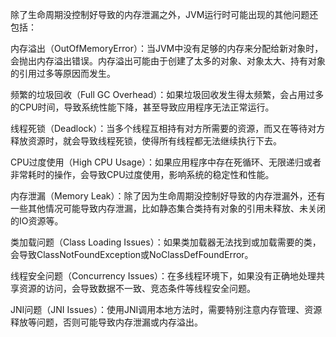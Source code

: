 
除了生命周期没控制好导致的内存泄漏之外，JVM运行时可能出现的其他问题还包括：

内存溢出（OutOfMemoryError）：当JVM中没有足够的内存来分配给新对象时，会抛出内存溢出错误。内存溢出可能由于创建了太多的对象、对象太大、持有对象的引用过多等原因而发生。

频繁的垃圾回收（Full GC Overhead）：如果垃圾回收发生得太频繁，会占用过多的CPU时间，导致系统性能下降，甚至导致应用程序无法正常运行。

线程死锁（Deadlock）：当多个线程互相持有对方所需要的资源，而又在等待对方释放资源时，就会导致线程死锁，使得所有线程都无法继续执行下去。

CPU过度使用（High CPU Usage）：如果应用程序中存在死循环、无限递归或者非常耗时的操作，会导致CPU过度使用，影响系统的稳定性和性能。

内存泄漏（Memory Leak）：除了因为生命周期没控制好导致的内存泄漏外，还有一些其他情况可能导致内存泄漏，比如静态集合类持有对象的引用未释放、未关闭的IO资源等。

类加载问题（Class Loading Issues）：如果类加载器无法找到或加载需要的类，会导致ClassNotFoundException或NoClassDefFoundError。

线程安全问题（Concurrency Issues）：在多线程环境下，如果没有正确地处理共享资源的访问，会导致数据不一致、竞态条件等线程安全问题。

JNI问题（JNI Issues）：使用JNI调用本地方法时，需要特别注意内存管理、资源释放等问题，否则可能导致内存泄漏或内存溢出。